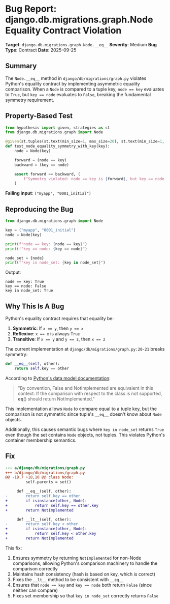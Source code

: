 # Bug Report: django.db.migrations.graph.Node Equality Contract Violation

**Target**: `django.db.migrations.graph.Node.__eq__`
**Severity**: Medium
**Bug Type**: Contract
**Date**: 2025-09-25

## Summary

The `Node.__eq__` method in `django/db/migrations/graph.py` violates Python's equality contract by implementing asymmetric equality comparison. When a `Node` is compared to a tuple key, `node == key` evaluates to `True`, but `key == node` evaluates to `False`, breaking the fundamental symmetry requirement.

## Property-Based Test

```python
from hypothesis import given, strategies as st
from django.db.migrations.graph import Node

@given(st.tuples(st.text(min_size=1, max_size=20), st.text(min_size=1, max_size=20)))
def test_node_equality_symmetry_with_key(key):
    node = Node(key)

    forward = (node == key)
    backward = (key == node)

    assert forward == backward, (
        f"Symmetry violated: node == key is {forward}, but key == node is {backward}"
    )
```

**Failing input**: `("myapp", "0001_initial")`

## Reproducing the Bug

```python
from django.db.migrations.graph import Node

key = ("myapp", "0001_initial")
node = Node(key)

print(f"node == key: {node == key}")
print(f"key == node: {key == node}")

node_set = {node}
print(f"key in node_set: {key in node_set}")
```

Output:
```
node == key: True
key == node: False
key in node_set: True
```

## Why This Is A Bug

Python's equality contract requires that equality be:
1. **Symmetric**: If `x == y`, then `y == x`
2. **Reflexive**: `x == x` is always `True`
3. **Transitive**: If `x == y` and `y == z`, then `x == z`

The current implementation at `django/db/migrations/graph.py:20-21` breaks symmetry:

```python
def __eq__(self, other):
    return self.key == other
```

According to [Python's data model documentation](https://docs.python.org/3/reference/datamodel.html#object.__eq__):

> "By convention, False and NotImplemented are equivalent in this context. If the comparison with respect to the class is not supported, __eq__() should return NotImplemented."

This implementation allows `Node` to compare equal to a tuple key, but the comparison is not symmetric since tuple's `__eq__` doesn't know about `Node` objects.

Additionally, this causes semantic bugs where `key in node_set` returns `True` even though the set contains `Node` objects, not tuples. This violates Python's container membership semantics.

## Fix

```diff
--- a/django/db/migrations/graph.py
+++ b/django/db/migrations/graph.py
@@ -18,7 +18,10 @@ class Node:
         self.parents = set()

     def __eq__(self, other):
-        return self.key == other
+        if isinstance(other, Node):
+            return self.key == other.key
+        return NotImplemented

     def __lt__(self, other):
-        return self.key < other
+        if isinstance(other, Node):
+            return self.key < other.key
+        return NotImplemented
```

This fix:
1. Ensures symmetry by returning `NotImplemented` for non-Node comparisons, allowing Python's comparison machinery to handle the comparison correctly
2. Maintains hash consistency (hash is based on key, which is correct)
3. Fixes the `__lt__` method to be consistent with `__eq__`
4. Ensures that `node == key` and `key == node` both return `False` (since neither can compare)
5. Fixes set membership so that `key in node_set` correctly returns `False`